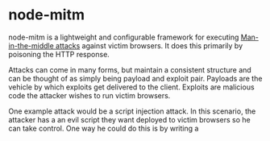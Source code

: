 node-mitm
==================

node-mitm is a lightweight and configurable framework for executing [Man-in-the-middle attacks](http://en.wikipedia.org/wiki/Man-in-the-middle_attack) against victim browsers.  It does this primarily by poisoning the HTTP response.

Attacks can come in many forms, but maintain a consistent structure and can be thought of as simply being payload and exploit pair. Payloads are the vehicle by which exploits get delivered to the client.  Exploits are malicious code the attacker wishes to run victim browsers.

One example attack would be a script injection attack.  In this scenario, the attacker has a an evil script they want deployed to victim browsers so he can take control.  One way he could do this is by writing a <script/> tag containing his code to the browser, which the browser happily executes on his behalf.

node-mitm is designed to be easily extended without having to modify the core features.  This is primarily done by writing middleware and exploits.

Middlewares are configurable functions that generate and deploy payloads to victim browsers at a specified point in the HTTP response's lifecycle.  Put another way, payloads can be configured to deploy before, during, or after writing the response back to the victim.  Additionally, middlewares allow for dynamically configuring payloads with exploits at runtime.  For example, it is possible to configure the script injection middleware with the evil.js exploit, and have it deploy after the page renders.  More on middleware later.  Middleware framework is still undergoing design.  See examples below.

Exploits are functions that execute and mutate the response in some way.  The most common exploits are client-side scripts which the attacker wants to deploy to the user's browser.  Another example would be a function that transforms markup in some way, like the code found in the gsub middleware.

More to follow...

# Changelog
```
  Currently under development
```


# Background
## [Man-in-the-middle](http://en.wikipedia.org/wiki/Man-in-the-middle_attack)
![mitm attack premise](http://f.cl.ly/items/3d0z1p202J1o3s2W3B0E/Screen%20Shot%202013-07-14%20at%209.31.07%20PM.png)


## Prerequisites

node-mitm (currently) assumes you have already setup a fake access point/honeypot.  If you do not know how to do this, check the resources section for links.




### nginx

### node.js (and module dependencies)

### Fake AP Depdencies
#### Backtrack Linux 5r3
* dnspoof
* dhcp3-server
* brctl
* aircrack-ng suite
* wi-fi card with monitoring enable


# Example Usage

```javascript
// Load the Mitm DSL
Mitm = require('./dsl/mitm').Mitm;

// Load the script injection middleware
scriptInjection = require('./middlewares/script_injection').scriptInjection;

// Load the gsub (regex replace) middleware
gsub = require('./middlewares/gsub').gsub;

// Go!
Mitm.before(scriptInjection("alert")). // Execute the script injection middleware before page load
     frame(gsub(/cloud/ig,"Ass")).     // Execute the gsub middleware against each frame
     after(scriptInjection("alert")).  // Execute the gsub middleware after page load
     start(8000); // port

```

# Development

# Resources

* [Wireless Security Megaprimer](http://www.securitytube.net/groups?operation=view&groupId=9)
* [Setup a Fake Access Point with BackTrack 5](http://exploit.co.il/hacking/set-fake-access-point-backtrack5/)
* [Hak 5 Forums](http://forums.hak5.org/)

# People
* Josh Deeden (gangster@github)


